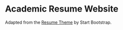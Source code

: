# Academic Resume Website

Adapted from the [Resume Theme](https://startbootstrap.com/previews/resume) by Start Bootstrap.
